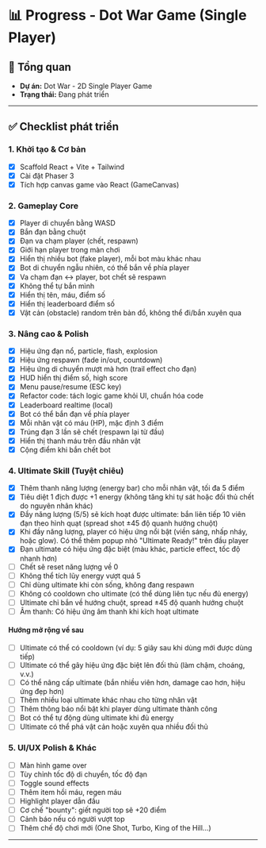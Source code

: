 # 📊 Progress - Dot War Game (Single Player)

## 🎯 Tổng quan
- **Dự án:** Dot War - 2D Single Player Game
- **Trạng thái:** Đang phát triển

---

## ✅ Checklist phát triển

### 1. Khởi tạo & Cơ bản
- [x] Scaffold React + Vite + Tailwind
- [x] Cài đặt Phaser 3
- [x] Tích hợp canvas game vào React (GameCanvas)

### 2. Gameplay Core
- [x] Player di chuyển bằng WASD
- [x] Bắn đạn bằng chuột
- [x] Đạn va chạm player (chết, respawn)
- [x] Giới hạn player trong màn chơi
- [x] Hiển thị nhiều bot (fake player), mỗi bot màu khác nhau
- [x] Bot di chuyển ngẫu nhiên, có thể bắn về phía player
- [x] Va chạm đạn ↔ player, bot chết sẽ respawn
- [x] Không thể tự bắn mình
- [x] Hiển thị tên, máu, điểm số
- [x] Hiển thị leaderboard điểm số
- [x] Vật cản (obstacle) random trên bản đồ, không thể đi/bắn xuyên qua

### 3. Nâng cao & Polish
- [x] Hiệu ứng đạn nổ, particle, flash, explosion
- [x] Hiệu ứng respawn (fade in/out, countdown)
- [x] Hiệu ứng di chuyển mượt mà hơn (trail effect cho đạn)
- [x] HUD hiển thị điểm số, high score
- [x] Menu pause/resume (ESC key)
- [x] Refactor code: tách logic game khỏi UI, chuẩn hóa code
- [x] Leaderboard realtime (local)
- [x] Bot có thể bắn đạn về phía player
- [x] Mỗi nhân vật có máu (HP), mặc định 3 điểm
- [x] Trúng đạn 3 lần sẽ chết (respawn lại từ đầu)
- [x] Hiển thị thanh máu trên đầu nhân vật
- [x] Cộng điểm khi bắn chết bot

### 4. Ultimate Skill (Tuyệt chiêu)
- [x] Thêm thanh năng lượng (energy bar) cho mỗi nhân vật, tối đa 5 điểm
- [x] Tiêu diệt 1 địch được +1 energy (không tăng khi tự sát hoặc đối thủ chết do nguyên nhân khác)
- [x] Đầy năng lượng (5/5) sẽ kích hoạt được ultimate: bắn liên tiếp 10 viên đạn theo hình quạt (spread shot ±45 độ quanh hướng chuột)
- [x] Khi đầy năng lượng, player có hiệu ứng nổi bật (viền sáng, nhấp nháy, hoặc glow). Có thể thêm popup nhỏ "Ultimate Ready!" trên đầu player
- [x] Đạn ultimate có hiệu ứng đặc biệt (màu khác, particle effect, tốc độ nhanh hơn)
- [ ] Chết sẽ reset năng lượng về 0
- [ ] Không thể tích lũy energy vượt quá 5
- [ ] Chỉ dùng ultimate khi còn sống, không đang respawn
- [ ] Không có cooldown cho ultimate (có thể dùng liên tục nếu đủ energy)
- [ ] Ultimate chỉ bắn về hướng chuột, spread ±45 độ quanh hướng chuột
- [ ] Âm thanh: Có hiệu ứng âm thanh khi kích hoạt ultimate

#### Hướng mở rộng về sau
- [ ] Ultimate có thể có cooldown (ví dụ: 5 giây sau khi dùng mới được dùng tiếp)
- [ ] Ultimate có thể gây hiệu ứng đặc biệt lên đối thủ (làm chậm, choáng, v.v.)
- [ ] Có thể nâng cấp ultimate (bắn nhiều viên hơn, damage cao hơn, hiệu ứng đẹp hơn)
- [ ] Thêm nhiều loại ultimate khác nhau cho từng nhân vật
- [ ] Thêm thông báo nổi bật khi player dùng ultimate thành công
- [ ] Bot có thể tự động dùng ultimate khi đủ energy
- [ ] Ultimate có thể phá vật cản hoặc xuyên qua nhiều đối thủ

### 5. UI/UX Polish & Khác
- [ ] Màn hình game over
- [ ] Tùy chỉnh tốc độ di chuyển, tốc độ đạn
- [ ] Toggle sound effects
- [ ] Thêm item hồi máu, regen máu
- [ ] Highlight player dẫn đầu
- [ ] Cơ chế "bounty": giết người top sẽ +20 điểm
- [ ] Cảnh báo nếu có người vượt top
- [ ] Thêm chế độ chơi mới (One Shot, Turbo, King of the Hill...)

---